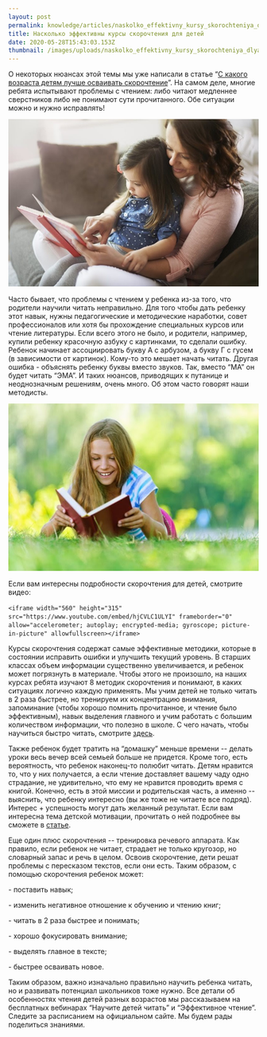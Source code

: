```yaml
---
layout: post
permalink: knowledge/articles/naskolko_effektivny_kursy_skorochteniya_dlya_detey/index.html
title: Насколько эффективны курсы скорочтения для детей
date: 2020-05-28T15:43:03.153Z
thumbnail: /images/uploads/naskolko_effektivny_kursy_skorochteniya_dlya_detey-01.jpg
---
```

О некоторых нюансах этой темы мы уже написали в статье “[С какого возраста детям лучше осваивать скорочтение](knowledge/articles/s_kakogo_vozrasta_detyam_luchshe_osvaivat_metodiki_skorochteniya/index.html)”. На самом деле, многие ребята испытывают проблемы с чтением: либо читают медленнее сверстников либо не понимают сути прочитанного. Обе ситуации можно и нужно исправлять!

![](/images/uploads/naskolko_effektivny_kursy_skorochteniya_dlya_detey-02.jpg)

Часто бывает, что проблемы с чтением у ребенка из-за того, что родители научили читать неправильно. Для того чтобы дать ребенку этот навык, нужны педагогические и методические наработки, совет профессионалов или хотя бы прохождение специальных курсов или чтение литературы. Если всего этого не было, и родители, например, купили ребенку красочную азбуку с картинками, то сделали ошибку. Ребенок начинает ассоциировать букву А с арбузом, а букву Г с гусем (в зависимости от картинок). Кому-то это мешает начать читать. Другая ошибка - объяснять ребенку буквы вместо звуков. Так, вместо “МА” он будет читать “ЭМА”. И таких нюансов, приводящих к путанице и неоднозначным решениям, очень много. Об этом часто говорят наши методисты.

![](/images/uploads/naskolko_effektivny_kursy_skorochteniya_dlya_detey-03.jpg)

Если вам интересны подробности скорочтения для детей, смотрите видео:

`<iframe width="560" height="315" src="https://www.youtube.com/embed/hjCVLC1ULYI" frameborder="0" allow="accelerometer; autoplay; encrypted-media; gyroscope; picture-in-picture" allowfullscreen></iframe>`

Курсы скорочтения содержат самые эффективные методики, которые в состоянии исправить ошибки и улучшить текущий уровень. В старших классах объем информации существенно увеличивается, и ребенок может погрязнуть в материале. Чтобы этого не произошло, на наших курсах ребята изучают 8 методик скорочтения и понимают, в каких ситуациях логично каждую применять. Мы учим детей не только читать в 2 раза быстрее, но тренируем их концентрацию внимания, запоминание (чтобы хорошо помнить прочитанное, и чтение было эффективным), навык выделения главного и учим работать с большим количеством информации, что полезно в школе. С чего начать, чтобы научиться быстро читать, смотрите [здесь](knowledge/articles/skorochtenie_s_chego_nachat_chtoby_nauchitsya_bystro_chitat/index.html).

Также ребенок будет тратить на “домашку” меньше времени -- делать уроки весь вечер всей семьей больше не придется. Кроме того, есть вероятность, что ребенок наконец-то полюбит читать. Детям нравится то, что у них получается, а если чтение доставляет вашему чаду одно страдание, не удивительно, что ему не нравится проводить время с книгой. Конечно, есть в этой миссии и родительская часть, а именно -- выяснить, что ребенку интересно (вы же тоже не читаете все подряд). Интерес + успешность могут дать желанный результат. Если вам интересна тема детской мотивации, прочитать о ней подробнее вы сможете в [статье](knowledge/articles/kak_zamotivirovat_rebenka_na_obuchenie/index.html).

Еще один плюс скорочтения -- тренировка речевого аппарата. Как правило, если ребенок не читает, страдает не только кругозор, но словарный запас и речь в целом. Освоив скорочтение, дети решат проблемы с пересказом текстов, если они есть. Таким образом, с помощью скорочтения ребенок может:

\- поставить навык;

\- изменить негативное отношение к обучению и чтению книг;

\- читать в 2 раза быстрее и понимать;

\- хорошо фокусировать внимание;

\- выделять главное в тексте;

\- быстрее осваивать новое.

Таким образом, важно изначально правильно научить ребенка читать, но и развивать потенциал школьников тоже нужно. Все детали об особенностях чтения детей разных возрастов мы рассказываем на бесплатных вебинарах “Научите детей читать” и “Эффективное чтение”. Следите за расписанием на официальном сайте. Мы будем рады поделиться знаниями.